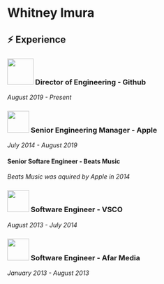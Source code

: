 # Whitney Imura


## :zap: Experience 

### <img height="60" src="https://www.shareicon.net/data/2015/08/04/79767_square_512x512.png">  Director of Engineering - Github
_August 2019 - Present_

### <img height="50" src="https://encrypted-tbn0.gstatic.com/images?q=tbn:ANd9GcSDEhIr0bi1lsn-a6c5TtQNKihUftR7LBvOvg&usqp=CAU">  Senior Engineering Manager - Apple
_July 2014 - August 2019_ 

#### Senior Softare Engineer - Beats Music
_Beats Music was aquired by Apple in 2014_

### <img height="50" src="https://i.pinimg.com/originals/f8/dc/5b/f8dc5b9909819a9b17c212f57ed637dc.png"> Software Engineer - VSCO
_August 2013 - July 2014_

### <img height="50" src="https://media.glassdoor.com/sqll/735329/afar-media-squarelogo-1464078745383.png"> Software Engineer - Afar Media
_January 2013 - August 2013_
